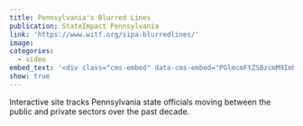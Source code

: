 ```yaml
---
title: Pennsylvania's Blurred Lines
publication: StateImpact Pennsylvania
link: 'https://www.witf.org/sipa-blurredlines/'
image:
categories:
  - video
embed_text: '<div class="cms-embed" data-cms-embed="PGlmcmFtZSBzcmM9Imh0dHBzOi8vcGxheWVyLnZpbWVvLmNvbS92aWRlby8xNTIzMjU0ODYiIHdpZHRoPSI2NDAiIGhlaWdodD0iMzYwIiBmcmFtZWJvcmRlcj0iMCIgYWxsb3dmdWxsc2NyZWVuPjwvaWZyYW1lPg=="><iframe src="https://player.vimeo.com/video/152325486" allowfullscreen="" width="640" height="360" frameborder="0"></iframe></div>'
show: true
---
```


Interactive site tracks Pennsylvania state officials moving between the public and private sectors over the past decade.
